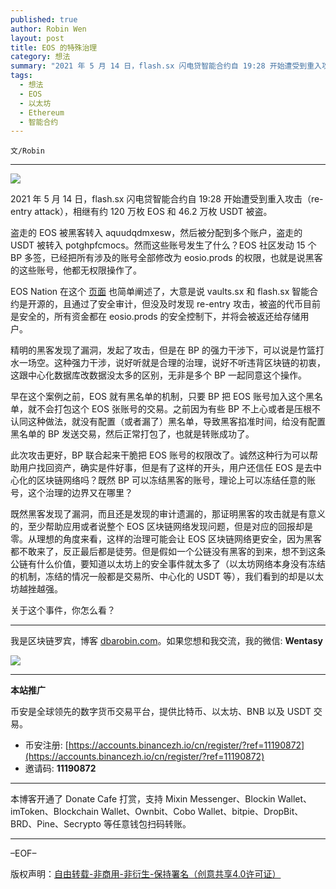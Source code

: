 ```yaml
---
published: true
author: Robin Wen
layout: post
title: EOS 的特殊治理
category: 想法
summary: "2021 年 5 月 14 日，flash.sx 闪电贷智能合约自 19:28 开始遭受到重入攻击（re-entry attack），相继有约 120 万枚 EOS 和 46.2 万枚 USDT 被盗。既然黑客发现了漏洞，而且还是发现的审计遗漏的，那证明黑客的攻击就是有意义的，至少帮助应用或者说整个 EOS 区块链网络发现问题，但是对应的回报却是零。从理想的角度来看，这样的治理可能会让 EOS 区块链网络更安全，因为黑客都不敢来了，反正最后都是徒劳。但是假如一个公链没有黑客的到来，想不到这条公链有什么价值，要知道以太坊上的安全事件就太多了（以太坊网络本身没有冻结的机制，冻结的情况一般都是交易所、中心化的 USDT 等），我们看到的却是以太坊越挫越强。关于这个事件，你怎么看？"
tags:
  - 想法
  - EOS
  - 以太坊
  - Ethereum
  - 智能合约
---
```


`文/Robin`

***

![](https://cdn.dbarobin.com/x0oil46.png)

2021 年 5 月 14 日，flash.sx 闪电贷智能合约自 19:28 开始遭受到重入攻击（re-entry attack），相继有约 120 万枚 EOS 和 46.2 万枚 USDT 被盗。

盗走的 EOS 被黑客转入 aquudqdmxesw，然后被分配到多个账户，盗走的 USDT 被转入 potghpfcmocs。然而这些账号发生了什么？EOS 社区发动 15 个 BP 多签，已经把所有涉及的账号全部修改为 eosio.prods 的权限，也就是说黑客的这些账号，他都无权限操作了。

EOS Nation 在这个 [页面](https://eosnation.io/safe/) 也简单阐述了，大意是说 vaults.sx 和 flash.sx 智能合约是开源的，且通过了安全审计，但没及时发现 re-entry 攻击，被盗的代币目前是安全的，所有资金都在 eosio.prods 的安全控制下，并将会被返还给存储用户。

精明的黑客发现了漏洞，发起了攻击，但是在 BP 的强力干涉下，可以说是竹篮打水一场空。这种强力干涉，说好听就是合理的治理，说好不听违背区块链的初衷，这跟中心化数据库改数据没太多的区别，无非是多个 BP 一起同意这个操作。

早在这个案例之前，EOS 就有黑名单的机制，只要 BP 把 EOS 账号加入这个黑名单，就不会打包这个 EOS 张账号的交易。之前因为有些 BP 不上心或者是压根不认同这种做法，就没有配置（或者漏了）黑名单，导致黑客掐准时间，给没有配置黑名单的 BP 发送交易，然后正常打包了，也就是转账成功了。

此次攻击更好，BP 联合起来干脆把 EOS 账号的权限改了。诚然这种行为可以帮助用户找回资产，确实是件好事，但是有了这样的开头，用户还信任 EOS 是去中心化的区块链网络吗？既然 BP 可以冻结黑客的账号，理论上可以冻结任意的账号，这个治理的边界又在哪里？

既然黑客发现了漏洞，而且还是发现的审计遗漏的，那证明黑客的攻击就是有意义的，至少帮助应用或者说整个 EOS 区块链网络发现问题，但是对应的回报却是零。从理想的角度来看，这样的治理可能会让 EOS 区块链网络更安全，因为黑客都不敢来了，反正最后都是徒劳。但是假如一个公链没有黑客的到来，想不到这条公链有什么价值，要知道以太坊上的安全事件就太多了（以太坊网络本身没有冻结的机制，冻结的情况一般都是交易所、中心化的 USDT 等），我们看到的却是以太坊越挫越强。

关于这个事件，你怎么看？

***

我是区块链罗宾，博客 [dbarobin.com](https://dbarobin.com/)。如果您想和我交流，我的微信: **Wentasy**

![](https://cdn.dbarobin.com/v4yywe2.png)

***

**本站推广**

币安是全球领先的数字货币交易平台，提供比特币、以太坊、BNB 以及 USDT 交易。

* 币安注册: [https://accounts.binancezh.io/cn/register/?ref=11190872](https://accounts.binancezh.io/cn/register/?ref=11190872)
* 邀请码: **11190872**

***

本博客开通了 Donate Cafe 打赏，支持 Mixin Messenger、Blockin Wallet、imToken、Blockchain Wallet、Ownbit、Cobo Wallet、bitpie、DropBit、BRD、Pine、Secrypto 等任意钱包扫码转账。

<center>
    <div class="--donate-button"
         data-button-id="f8b9df0d-af9a-460d-8258-d3f435445075"
    ></div>
</center>

***

–EOF–

版权声明：[自由转载-非商用-非衍生-保持署名（创意共享4.0许可证）](http://creativecommons.org/licenses/by-nc-nd/4.0/deed.zh)